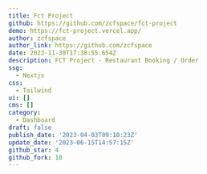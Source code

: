 ```yaml
---
title: Fct Project
github: https://github.com/zcfspace/fct-project
demo: https://fct-project.vercel.app/
author: zcfspace
author_link: https://github.com/zcfspace
date: 2023-11-30T17:38:55.654Z
description: FCT Project - Restaurant Booking / Order
ssg:
  - Nextjs
css:
  - Tailwind
ui: []
cms: []
category:
  - Dashboard
draft: false
publish_date: '2023-04-03T09:10:23Z'
update_date: '2023-06-15T14:57:15Z'
github_star: 4
github_fork: 10
---
```

